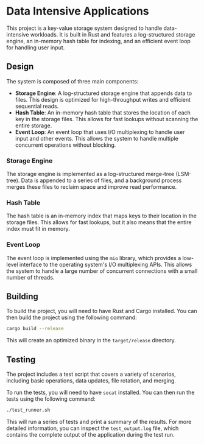 # Data Intensive Applications

This project is a key-value storage system designed to handle data-intensive workloads. It is built in Rust and features a log-structured storage engine, an in-memory hash table for indexing, and an efficient event loop for handling user input.

## Design

The system is composed of three main components:

*   **Storage Engine**: A log-structured storage engine that appends data to files. This design is optimized for high-throughput writes and efficient sequential reads.
*   **Hash Table**: An in-memory hash table that stores the location of each key in the storage files. This allows for fast lookups without scanning the entire storage.
*   **Event Loop**: An event loop that uses I/O multiplexing to handle user input and other events. This allows the system to handle multiple concurrent operations without blocking.

### Storage Engine

The storage engine is implemented as a log-structured merge-tree (LSM-tree). Data is appended to a series of files, and a background process merges these files to reclaim space and improve read performance.

### Hash Table

The hash table is an in-memory index that maps keys to their location in the storage files. This allows for fast lookups, but it also means that the entire index must fit in memory.

### Event Loop

The event loop is implemented using the `mio` library, which provides a low-level interface to the operating system's I/O multiplexing APIs. This allows the system to handle a large number of concurrent connections with a small number of threads.

## Building

To build the project, you will need to have Rust and Cargo installed. You can then build the project using the following command:

```bash
cargo build --release
```

This will create an optimized binary in the `target/release` directory.

## Testing

The project includes a test script that covers a variety of scenarios, including basic operations, data updates, file rotation, and merging.

To run the tests, you will need to have `socat` installed. You can then run the tests using the following command:

```bash
./test_runner.sh
```

This will run a series of tests and print a summary of the results. For more detailed information, you can inspect the `test_output.log` file, which contains the complete output of the application during the test run.
